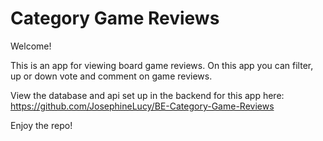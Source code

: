 # Category Game Reviews

Welcome!

This is an app for viewing board game reviews. On this app you can filter, up or down vote and comment on game reviews.

View the database and api set up in the backend for this app here: https://github.com/JosephineLucy/BE-Category-Game-Reviews

Enjoy the repo!
